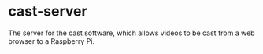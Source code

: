 # cast-server
The server for the cast software, which allows videos to be cast from a web browser to a Raspberry Pi.
